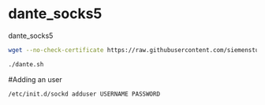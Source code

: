 # dante_socks5
dante_socks5

```bash
wget --no-check-certificate https://raw.githubusercontent.com/siemenstutorials/dante_socks5/master/dante.sh -O dante.sh && chmod 777 dante.sh

./dante.sh
```
#Adding an user
```bash
/etc/init.d/sockd adduser USERNAME PASSWORD
```
